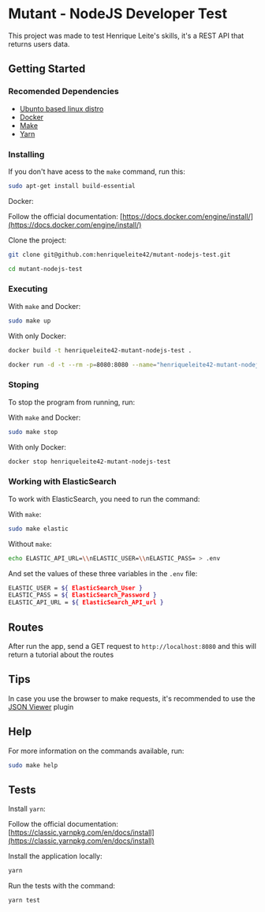 # Mutant - NodeJS Developer Test

This project was made to test Henrique Leite's skills, it's a REST API that returns users data.

## Getting Started

### Recomended Dependencies

- [Ubunto based linux distro](https://ubuntu.com/)
- [Docker](https://www.docker.com/)
- [Make](https://askubuntu.com/questions/161104/how-do-i-install-make)
- [Yarn](https://classic.yarnpkg.com/en/)

### Installing

If you don't have acess to the `make` command, run this:

```sh
sudo apt-get install build-essential
```

Docker:

Follow the official documentation: [https://docs.docker.com/engine/install/](https://docs.docker.com/engine/install/)

Clone the project:

```sh
git clone git@github.com:henriqueleite42/mutant-nodejs-test.git

cd mutant-nodejs-test
```

### Executing

With `make` and Docker:

```sh
sudo make up
```

With only Docker:

```sh
docker build -t henriqueleite42-mutant-nodejs-test .

docker run -d -t --rm -p=8080:8080 --name="henriqueleite42-mutant-nodejs-test" henriqueleite42-mutant-nodejs-test
```

### Stoping

To stop the program from running, run:

With `make` and Docker:

```sh
sudo make stop
```

With only Docker:

```sh
docker stop henriqueleite42-mutant-nodejs-test
```

### Working with ElasticSearch

To work with ElasticSearch, you need to run the command:

With `make`:

```sh
sudo make elastic
```

Without `make`:

```sh
echo ELASTIC_API_URL=\\nELASTIC_USER=\\nELASTIC_PASS= > .env
```

And set the values of these three variables in the `.env` file:

```sh
ELASTIC_USER = ${ ElasticSearch_User }
ELASTIC_PASS = ${ ElasticSearch_Password }
ELASTIC_API_URL = ${ ElasticSearch_API_url }
```

## Routes

After run the app, send a GET request to `http://localhost:8080` and this will return a tutorial about the routes

## Tips

In case you use the browser to make requests, it's recommended to use the [JSON Viewer](https://chrome.google.com/webstore/detail/json-viewer/gbmdgpbipfallnflgajpaliibnhdgobh) plugin

## Help

For more information on the commands available, run:

```sh
sudo make help
```

## Tests

Install `yarn`:

Follow the official documentation: [https://classic.yarnpkg.com/en/docs/install](https://classic.yarnpkg.com/en/docs/install)

Install the application locally:

```sh
yarn
```

Run the tests with the command:

```sh
yarn test
```
